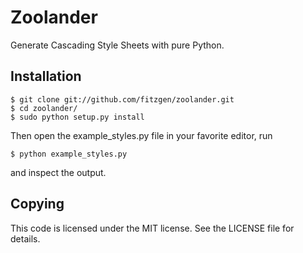 Zoolander
=========

Generate Cascading Style Sheets with pure Python.

Installation
------------

    $ git clone git://github.com/fitzgen/zoolander.git
    $ cd zoolander/
    $ sudo python setup.py install

Then open the example_styles.py file in your favorite editor, run

    $ python example_styles.py

and inspect the output.

Copying
-------

This code is licensed under the MIT license. See the LICENSE file for details.